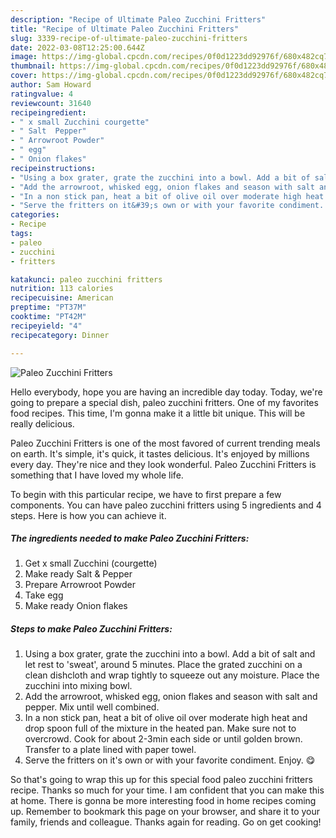 ```yaml
---
description: "Recipe of Ultimate Paleo Zucchini Fritters"
title: "Recipe of Ultimate Paleo Zucchini Fritters"
slug: 3339-recipe-of-ultimate-paleo-zucchini-fritters
date: 2022-03-08T12:25:00.644Z
image: https://img-global.cpcdn.com/recipes/0f0d1223dd92976f/680x482cq70/paleo-zucchini-fritters-recipe-main-photo.jpg
thumbnail: https://img-global.cpcdn.com/recipes/0f0d1223dd92976f/680x482cq70/paleo-zucchini-fritters-recipe-main-photo.jpg
cover: https://img-global.cpcdn.com/recipes/0f0d1223dd92976f/680x482cq70/paleo-zucchini-fritters-recipe-main-photo.jpg
author: Sam Howard
ratingvalue: 4
reviewcount: 31640
recipeingredient:
- " x small Zucchini courgette"
- " Salt  Pepper"
- " Arrowroot Powder"
- " egg"
- " Onion flakes"
recipeinstructions:
- "Using a box grater, grate the zucchini into a bowl. Add a bit of salt and let rest to &#39;sweat&#39;, around 5 minutes. Place the grated zucchini on a clean dishcloth and wrap tightly to squeeze out any moisture. Place the zucchini into mixing bowl."
- "Add the arrowroot, whisked egg, onion flakes and season with salt and pepper. Mix until well combined."
- "In a non stick pan, heat a bit of olive oil over moderate high heat and drop spoon full of the mixture in the heated pan. Make sure not to overcrowd. Cook for about 2-3min each side or until golden brown. Transfer to a plate lined with paper towel."
- "Serve the fritters on it&#39;s own or with your favorite condiment. Enjoy. 😋"
categories:
- Recipe
tags:
- paleo
- zucchini
- fritters

katakunci: paleo zucchini fritters 
nutrition: 113 calories
recipecuisine: American
preptime: "PT37M"
cooktime: "PT42M"
recipeyield: "4"
recipecategory: Dinner

---
```



![Paleo Zucchini Fritters](https://img-global.cpcdn.com/recipes/0f0d1223dd92976f/680x482cq70/paleo-zucchini-fritters-recipe-main-photo.jpg)

Hello everybody, hope you are having an incredible day today. Today, we're going to prepare a special dish, paleo zucchini fritters. One of my favorites food recipes. This time, I'm gonna make it a little bit unique. This will be really delicious.

Paleo Zucchini Fritters is one of the most favored of current trending meals on earth. It's simple, it's quick, it tastes delicious. It's enjoyed by millions every day. They're nice and they look wonderful. Paleo Zucchini Fritters is something that I have loved my whole life.




To begin with this particular recipe, we have to first prepare a few components. You can have paleo zucchini fritters using 5 ingredients and 4 steps. Here is how you can achieve it.

<!--inarticleads1-->

##### The ingredients needed to make Paleo Zucchini Fritters:

1. Get  x small Zucchini (courgette)
1. Make ready  Salt &amp; Pepper
1. Prepare  Arrowroot Powder
1. Take  egg
1. Make ready  Onion flakes




<!--inarticleads2-->

##### Steps to make Paleo Zucchini Fritters:

1. Using a box grater, grate the zucchini into a bowl. Add a bit of salt and let rest to &#39;sweat&#39;, around 5 minutes. Place the grated zucchini on a clean dishcloth and wrap tightly to squeeze out any moisture. Place the zucchini into mixing bowl.
1. Add the arrowroot, whisked egg, onion flakes and season with salt and pepper. Mix until well combined.
1. In a non stick pan, heat a bit of olive oil over moderate high heat and drop spoon full of the mixture in the heated pan. Make sure not to overcrowd. Cook for about 2-3min each side or until golden brown. Transfer to a plate lined with paper towel.
1. Serve the fritters on it&#39;s own or with your favorite condiment. Enjoy. 😋




So that's going to wrap this up for this special food paleo zucchini fritters recipe. Thanks so much for your time. I am confident that you can make this at home. There is gonna be more interesting food in home recipes coming up. Remember to bookmark this page on your browser, and share it to your family, friends and colleague. Thanks again for reading. Go on get cooking!
